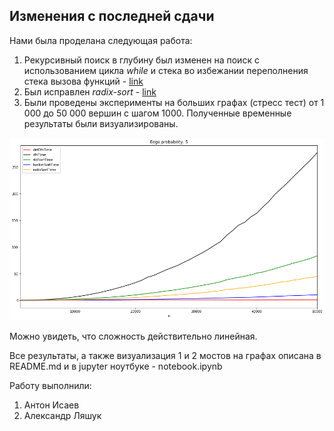 ## Изменения с последней сдачи

Нами была проделана следующая работа:
1. Рекурсивный поиск в глубину был изменен на поиск с использованием цикла _while_ и стека во избежании переполнения стека вызова функций - [link](https://github.com/qmandkili/Bridges/commit/0dc981298b66799b9b71b10696ed1253e94fa993#diff-d628f85feb0d0eb8a913c480ff8f1a6a)
2. Был исправлен _radix-sort_ - [link](https://github.com/qmandkili/Bridges/commit/0dc981298b66799b9b71b10696ed1253e94fa993#diff-313f563ffd303c99f242f4f7cec92ae5)
3. Были проведены эксперименты на больших графах (стресс тест) от 1 000 до 50 000 вершин с шагом 1000. Полученные временные результаты были визуализированы.

![png](notebook/output_14_0.png)


Можно увидеть, что сложность действительно линейная.

Все результаты, а также визуализация 1 и 2 мостов на графах описана в README.md и в jupyter ноутбуке - notebook.ipynb

Работу выполнили:
1. Антон Исаев
2. Александр Ляшук
